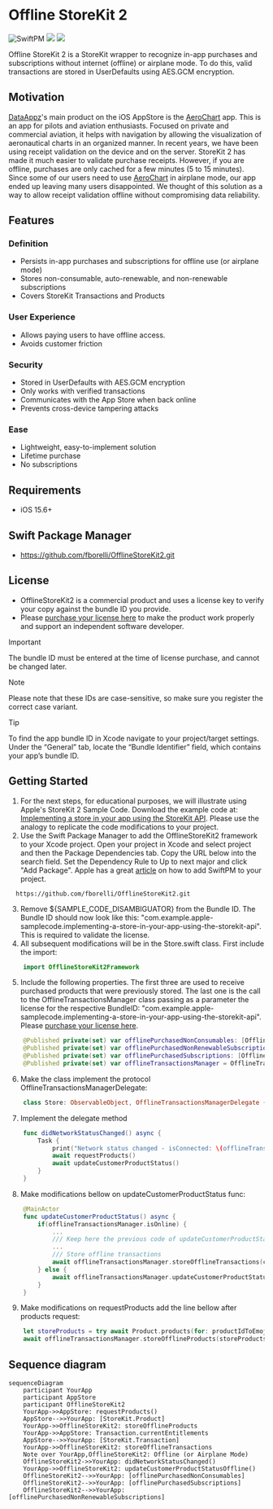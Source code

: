 # Offline StoreKit 2

![SwiftPM](https://img.shields.io/badge/SwiftPM-compatible-orange.svg)
[![](https://img.shields.io/endpoint?url=https%3A%2F%2Fswiftpackageindex.com%2Fapi%2Fpackages%2Ffborelli%2FOfflineStoreKit2%2Fbadge%3Ftype%3Dswift-versions)](https://swiftpackageindex.com/fborelli/OfflineStoreKit2)
[![](https://img.shields.io/endpoint?url=https%3A%2F%2Fswiftpackageindex.com%2Fapi%2Fpackages%2Ffborelli%2FOfflineStoreKit2%2Fbadge%3Ftype%3Dplatforms)](https://swiftpackageindex.com/fborelli/OfflineStoreKit2)

Offline StoreKit 2 is a StoreKit wrapper to recognize in-app purchases and subscriptions without internet (offline) or airplane mode. To do this, valid transactions are stored in UserDefaults using AES.GCM encryption.

## Motivation
[DataAppz](https://www.data-appz.com/)'s main product on the iOS AppStore is the [AeroChart](https://apps.apple.com/us/app/id1287592414?l=pt&ls=1&mt=8) app. This is an app for pilots and aviation enthusiasts. Focused on private and commercial aviation, it helps with navigation by allowing the visualization of aeronautical charts in an organized manner. In recent years, we have been using receipt validation on the device and on the server. StoreKit 2 has made it much easier to validate purchase receipts. However, if you are offline, purchases are only cached for a few minutes (5 to 15 minutes). Since some of our users need to use [AeroChart](https://apps.apple.com/us/app/id1287592414?l=pt&ls=1&mt=8) in airplane mode, our app ended up leaving many users disappointed. We thought of this solution as a way to allow receipt validation offline without compromising data reliability.

## Features

### Definition
- Persists in-app purchases and subscriptions for offline use (or airplane mode)
- Stores non-consumable, auto-renewable, and non-renewable subscriptions
- Covers StoreKit Transactions and Products

### User Experience
- Allows paying users to have offline access.
- Avoids customer friction

### Security
- Stored in UserDefaults with AES.GCM encryption
- Only works with verified transactions
- Communicates with the App Store when back online
- Prevents cross-device tampering attacks

### Ease
- Lightweight, easy-to-implement solution
- Lifetime purchase
- No subscriptions

## Requirements
- iOS 15.6+
## Swift Package Manager
- https://github.com/fborelli/OfflineStoreKit2.git

## License
- OfflineStoreKit2 is a commercial product and uses a license key to verify your copy against the bundle ID you provide.
- Please [purchase your license here](https://fborelli.gumroad.com/l/rqnmja) to make the product work properly and support an independent software developer.
> [!IMPORTANT]
> The bundle ID must be entered at the time of license purchase, and cannot be changed later.

> [!NOTE]
> Please note that these IDs are case-sensitive, so make sure you register the correct case variant.

> [!TIP]
> To find the app bundle ID in Xcode navigate to your project/target settings. Under the “General” tab, locate the “Bundle Identifier” field, which contains your app’s bundle ID.

## Getting Started
1. For the next steps, for educational purposes, we will illustrate using Apple's StoreKit 2 Sample Code. Download the example code at: [Implementing a store in your app using the StoreKit API](https://developer.apple.com/documentation/storekit/implementing-a-store-in-your-app-using-the-storekit-api). Please use the analogy to replicate the code modifications to your project.
2. Use the Swift Package Manager to add the OfflineStoreKit2 framework to your Xcode project. Open your project in Xcode and select project and then the Package Dependencies tab. Copy the URL below into the search field. Set the Dependency Rule to Up to next major and click "Add Package". Apple has a great [article](https://developer.apple.com/documentation/xcode/adding-package-dependencies-to-your-app) on how to add SwiftPM to your project.
```
  https://github.com/fborelli/OfflineStoreKit2.git
```
3. Remove ${SAMPLE_CODE_DISAMBIGUATOR} from the Bundle ID. The Bundle ID should now look like this: "com.example.apple-samplecode.implementing-a-store-in-your-app-using-the-storekit-api". This is required to validate the license.
4. All subsequent modifications will be in the Store.swift class. First include the import:
```Swift
    import OfflineStoreKit2Framework
```
5. Include the following properties. The first three are used to receive purchased products that were previously stored. The last one is the call to the OfflineTransactionsManager class passing as a parameter the license for the respective BundleID: "com.example.apple-samplecode.implementing-a-store-in-your-app-using-the-storekit-api". Please [purchase your license here](https://fborelli.gumroad.com/l/rqnmja).
```Swift
    @Published private(set) var offlinePurchasedNonConsumables: [OfflineProduct] = []
    @Published private(set) var offlinePurchasedNonRenewableSubscriptions: [OfflineProduct] = []
    @Published private(set) var offlinePurchasedSubscriptions: [OfflineProduct] = []
    @Published private(set) var offlineTransactionsManager = OfflineTransactionsManager(license: "eyJ0eXAiOiJKV1QiLCJhbGciOiJFUzM4NCJ9.eyJzdWIiOiJjb20uZXhhbXBsZS5hcHBsZS1zYW1wbGVjb2RlLmltcGxlbWVudGluZy1hLXN0b3JlLWluLXlvdXItYXBwLXVzaW5nLXRoZS1zdG9yZWtpdC1hcGkifQ.XVWVAT04h4AP5VnmVRx1L-aq6tvJj8ewq_BWTCI4UPoI3DDPLP3jl72KIOl_PS0d6HfkHqybZmzl0f45J0IhJJtuOru4JFWxxCkYdJlsWDCNYZMfTlDMOVGC8A148MxJ")
```
6. Make the class implement the protocol OfflineTransactionsManagerDelegate:
```Swift
    class Store: ObservableObject, OfflineTransactionsManagerDelegate {
```
7. Implement the delegate method
```Swift
    func didNetworkStatusChanged() async {
        Task {
            print("Network status changed - isConnected: \(offlineTransactionsManager.isOnline)")
            await requestProducts()
            await updateCustomerProductStatus()
        }
    }
```

8. Make modifications bellow on updateCustomerProductStatus func:
```Swift
    @MainActor
    func updateCustomerProductStatus() async {
        if(offlineTransactionsManager.isOnline) {
            ...
            /// Keep here the previous code of updateCustomerProductStatus
            ...
            /// Store offline transactions
            await offlineTransactionsManager.storeOfflineTransactions(currentEntitlements: Transaction.currentEntitlements)
        } else {
            await offlineTransactionsManager.updateCustomerProductStatusOffline(purchasedNonConsumables: &offlinePurchasedNonConsumables, purchasedSubscriptions: &offlinePurchasedSubscriptions, purchasedNonRenewableSubscriptions: &offlinePurchasedNonRenewableSubscriptions)
        }
    }
```
9. Make modifications on requestProducts add the line bellow after products request:
```Swift
    let storeProducts = try await Product.products(for: productIdToEmoji.keys)
    await offlineTransactionsManager.storeOfflineProducts(storeProducts: storeProducts)
```

## Sequence diagram
```mermaid
sequenceDiagram
    participant YourApp
    participant AppStore
    participant OfflineStoreKit2
    YourApp->>AppStore: requestProducts()
    AppStore-->>YourApp: [StoreKit.Product]
    YourApp->>OfflineStoreKit2: storeOfflineProducts
    YourApp->>AppStore: Transaction.currentEntitlements
    AppStore-->>YourApp: [StoreKit.Transaction]
    YourApp->>OfflineStoreKit2: storeOfflineTransactions
    Note over YourApp,OfflineStoreKit2: Offline (or Airplane Mode)
    OfflineStoreKit2->>YourApp: didNetworkStatusChanged()
    YourApp->>OfflineStoreKit2: updateCustomerProductStatusOffline()
    OfflineStoreKit2-->>YourApp: [offlinePurchasedNonConsumables]
    OfflineStoreKit2-->>YourApp: [offlinePurchasedSubscriptions]
    OfflineStoreKit2-->>YourApp: [offlinePurchasedNonRenewableSubscriptions]
```
